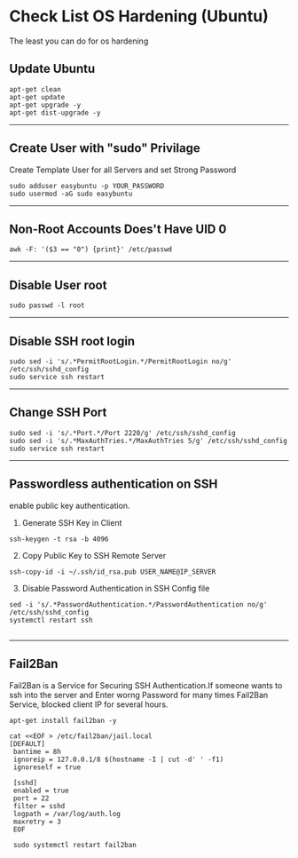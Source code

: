 
# Check List OS Hardening (Ubuntu)
The least you can do for os hardening

## Update Ubuntu

```
apt-get clean
apt-get update
apt-get upgrade -y
apt-get dist-upgrade -y
```
---
 ## Create User with "sudo" Privilage

Create Template User for all Servers and set Strong Password

```
sudo adduser easybuntu -p YOUR_PASSWORD
sudo usermod -aG sudo easybuntu
```
---
## Non-Root Accounts Does't Have UID 0

```
awk -F: '($3 == "0") {print}' /etc/passwd
```

---
 ## Disable User root
 ```
sudo passwd -l root
 ```
---
 ## Disable SSH root login 

```
sudo sed -i 's/.*PermitRootLogin.*/PermitRootLogin no/g' /etc/ssh/sshd_config
sudo service ssh restart
```
---
 ## Change SSH Port

```
sudo sed -i 's/.*Port.*/Port 2220/g' /etc/ssh/sshd_config
sudo sed -i 's/.*MaxAuthTries.*/MaxAuthTries 5/g' /etc/ssh/sshd_config
sudo service ssh restart
```
---
 ## Passwordless authentication on SSH

enable public key authentication.

1. Generate SSH Key in Client

```
ssh-keygen -t rsa -b 4096
```
2. Copy Public Key to SSH Remote Server 

```
ssh-copy-id -i ~/.ssh/id_rsa.pub USER_NAME@IP_SERVER
```
3. Disable Password Authentication in SSH Config file

```
sed -i 's/.*PasswordAuthentication.*/PasswordAuthentication no/g' /etc/ssh/sshd_config
systemctl restart ssh
```

## 
---
 ## Fail2Ban
Fail2Ban is a Service for Securing SSH Authentication.If someone wants to ssh into the server and Enter worng Password for many times Fail2Ban Service, blocked client IP for several hours.
```
apt-get install fail2ban -y

cat <<EOF > /etc/fail2ban/jail.local
[DEFAULT]
 bantime = 8h
 ignoreip = 127.0.0.1/8 $(hostname -I | cut -d' ' -f1)
 ignoreself = true

 [sshd]
 enabled = true
 port = 22
 filter = sshd
 logpath = /var/log/auth.log
 maxretry = 3
 EOF
 
 sudo systemctl restart fail2ban
```
